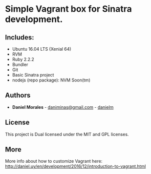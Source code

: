 
# Simple Vagrant box for Sinatra development.

## Includes:
- Ubuntu 16.04 LTS (Xenial 64)
- RVM
- Ruby 2.2.2
- Bundler
- Git
- Basic Sinatra project
- nodejs (repo package): NVM Soon(tm)

## Authors

* **Daniel Morales** - <daniminas@gmail.com> - [danielm](https://github.com/danielm)

## License

This project is Dual licensed under the MIT and GPL licenses.

## More
More info about how to customize Vagrant here:
http://daniel.uy/en/development/2016/12/introduction-to-vagrant.html